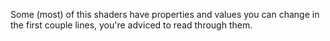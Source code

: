 Some (most) of this shaders have properties and values you can change in the first couple lines, you're adviced to read through them.

